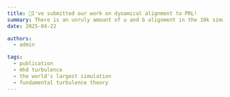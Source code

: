 ```yaml
---
title: 🎉I've submitted our work on dynamical alignment to PRL!
summary: There is an unruly amount of u and b alignment in the 10k simulations, which I think is strongly related to the dynamo saturation. We have submitted direct tests the dynamical alignment theory to PRL, showing that alignment is even more wide-spread than dynamical alignment would predict. 
date: 2025-04-22

authors:
  - admin

tags:
  - publication
  - mhd turbulence
  - the world's largest simulation
  - fundamental turbulence theory
---
```

